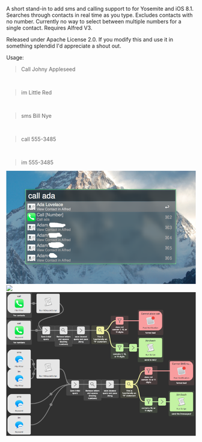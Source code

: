 <p>A short stand-in to add sms and calling support to for Yosemite and iOS 8.1. Searches through contacts in real time as you type. Excludes contacts with no number. Currently no way to select between multiple numbers for a single contact. Requires Alfred V3.<br></p>

<p>Released under Apache License 2.0. If you modify this and use it in something splendid I'd appreciate a shout out.</p>

<p>Usage:</p>
<blockquote>
<p>Call Johny Appleseed</p>
</blockquote>
<br>
<blockquote>
<p>im Little Red</p>
</blockquote>
<br>
<blockquote>
<p>sms Bill Nye</p>
</blockquote>
<br>
<blockquote>
<p>call&nbsp;555-3485</p>
</blockquote>
<br>
<blockquote>
<p>im&nbsp;555-3485</p>
</blockquote>
<img src="/Screenshots/typing.png" >
<br>
<img src="/Screenshots/init.png" >
<br>
<img src="/Screenshots/workflow.png" >
<br>